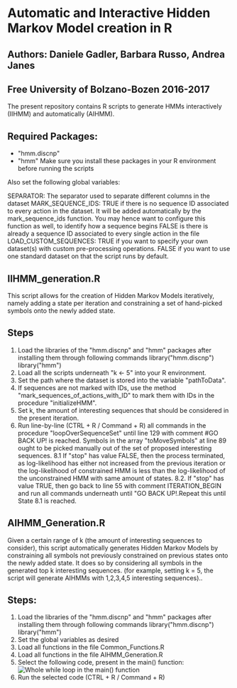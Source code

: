 # Automatic and Interactive Hidden Markov Model creation in R
## Authors: Daniele Gadler, Barbara Russo, Andrea Janes
## Free University of Bolzano-Bozen 2016-2017


The present repository contains R scripts to generate HMMs interactively (IIHMM) and automatically (AIHMM).  

## Required Packages:
- "hmm.discnp"
- "hmm"
Make sure you install these packages in your R environment before running the scripts

Also set the following global variables:

SEPARATOR: The separator used to separate different columns in the dataset
MARK_SEQUENCE_IDS:   TRUE if there is no sequence ID associated to every action in the dataset. It will be added automatically by the mark_sequence_ids function. You may hence want to configure this function as well, to identify how a sequence begins
                    FALSE is there is already a sequence ID associated to every single action in the file
LOAD_CUSTOM_SEQUENCES: TRUE if you want to specify your own dataset(s) with custom pre-processing operations. 
                       FALSE if you want to use one standard dataset on that the script runs by default. 



## IIHMM_generation.R
This script allows for the creation of Hidden Markov Models iteratively, namely adding a state per iteration and constraining a set of hand-picked symbols onto the newly added state.

## Steps
1. Load the libraries of the "hmm.discnp" and "hmm" packages after installing them through following commands
library("hmm.discnp")
library("hmm")
2. Load all the scripts underneath "k <- 5" into your R environment.
3. Set the path where the dataset is stored into the variable "pathToData".
4. If sequences are not marked with IDs, use the method "mark_sequences_of_actions_with_ID" to mark them with IDs in the procedure "initializeHMM".
6. Set k, the amount of interesting sequences that should be considered in the present iteration.
7. Run line-by-line (CTRL + R / Command + R) all commands in the procedure "loopOverSequenceSet" until line 129 with comment	#GO BACK UP! is reached. Symbols in the array "toMoveSymbols" at line 89 ought to be picked manually out of the set of proposed interesting sequences.
8.1 If "stop" has value FALSE, then the process terminated, as log-likelihood has either not increased from the previous iteration or the log-likelihood of constrained HMM is less than the log-likelihood of the unconstrained HMM with same amount of states.
8.2. If "stop" has value TRUE, then go back to line 55 with comment ITERATION_BEGIN and run all commands underneath until "GO BACK UP!.Repeat this until State 8.1 is reached.

## AIHMM_Generation.R
Given a certain range of k (the amount of interesting sequences to consider), this script automatically generates Hidden Markov Models by constraining all symbols not previously constrained on previous states onto the newly added state. It does so by considering all symbols in the generated top k interesting sequences. (for example, setting k = 5, the script will generate AIHMMs with 1,2,3,4,5 interesting sequences)..

## Steps:
1. Load the libraries of the "hmm.discnp" and "hmm" packages after installing them through following commands
library("hmm.discnp")
library("hmm")
2. Set the global variables as desired
2. Load all functions in the file Common_Functions.R
3. Load all functions in the file AIHMM_Generation.R
4. Select the following code, present in the main() function:
![Whole while loop in the main() function](http://www.dgadler.it/img/github_run_aihmm.png "Code to select")
5. Run the selected code (CTRL + R / Command + R)








